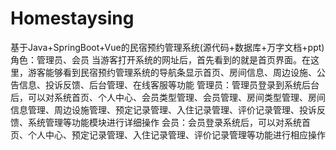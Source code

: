 # Homestaysing
基于Java+SpringBoot+Vue的民宿预约管理系统(源代码+数据库+万字文档+ppt)角色：管理员、会员  当游客打开系统的网址后，首先看到的就是首页界面。在这里，游客能够看到民宿预约管理系统的导航条显示首页、房间信息、周边设施、公告信息、投诉反馈、后台管理、在线客服等功能  管理员：管理员登录到系统后台后，可以对系统首页、个人中心、会员类型管理、会员管理、房间类型管理、房间信息管理、周边设施管理、预定记录管理、入住记录管理、评价记录管理、投诉反馈、系统管理等功能模块进行详细操作  会员：会员登录系统后，可以对系统首页、个人中心、预定记录管理、入住记录管理、评价记录管理等功能进行相应操作
